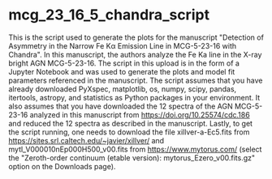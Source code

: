 # mcg_23_16_5_chandra_script
This is the script used to generate the plots for the manuscript "Detection of Asymmetry in the Narrow Fe Kα Emission Line in MCG-5-23-16 with Chandra". In this manuscript, the authors analyze the Fe Ka line in the X-ray bright AGN MCG-5-23-16. The script in this upload is in the form of a Jupyter Notebook and was used to generate the plots and model fit parameters referenced in the manuscript. The script assumes that you have already downloaded PyXspec, matplotlib, os, numpy, scipy, pandas, itertools, astropy, and statistics as Python packages in your environment. It also assumes that you have downloaded the 12 spectra of the AGN MCG-5-23-16 analyzed in this manuscript from https://doi.org/10.25574/cdc.186 and reduced the 12 spectra as described in the manuscript. Lastly, to get the script running, one needs to download the file xillver-a-Ec5.fits from https://sites.srl.caltech.edu/~javier/xillver/ and mytl_V000010nEp000H500_v00.fits from https://www.mytorus.com/ (select the "Zeroth-order continuum (etable version): mytorus_Ezero_v00.fits.gz" option on the Downloads page).
